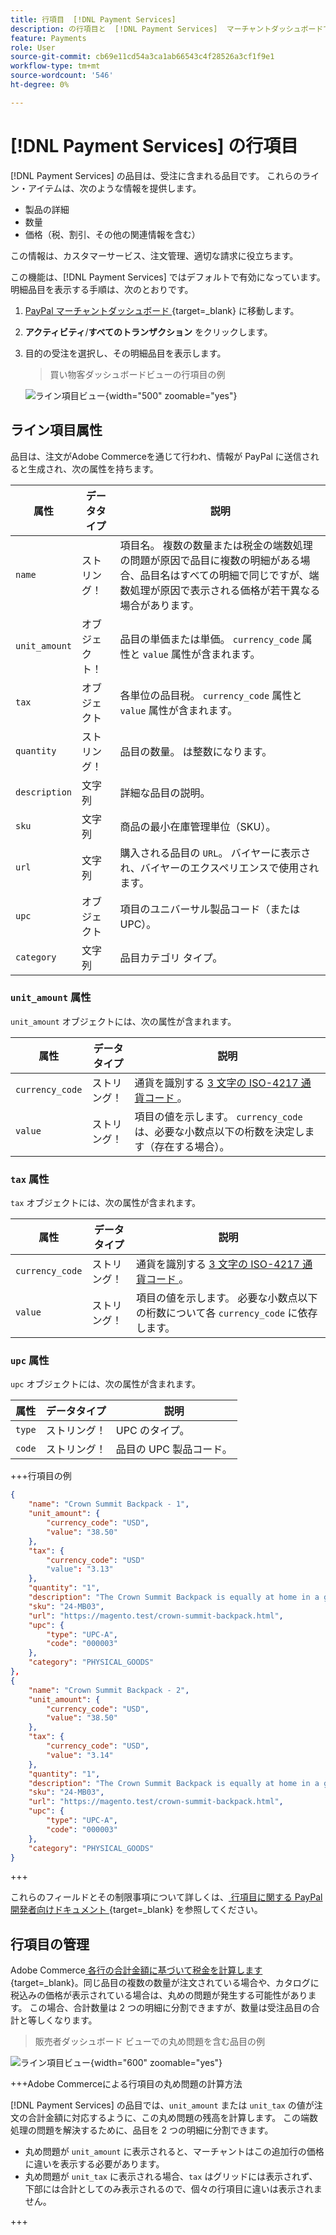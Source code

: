 ```yaml
---
title: 行項目  [!DNL Payment Services]
description: の行項目と  [!DNL Payment Services]  マーチャントダッシュボードで行項目を表示する方法について説明します。
feature: Payments
role: User
source-git-commit: cb69e11cd54a3ca1ab66543c4f28526a3cf1f9e1
workflow-type: tm+mt
source-wordcount: '546'
ht-degree: 0%

---
```


# [!DNL Payment Services] の行項目

[!DNL Payment Services] の品目は、受注に含まれる品目です。 これらのライン・アイテムは、次のような情報を提供します。

* 製品の詳細
* 数量
* 価格（税、割引、その他の関連情報を含む）

この情報は、カスタマーサービス、注文管理、適切な請求に役立ちます。

この機能は、[!DNL Payment Services] ではデフォルトで有効になっています。 明細品目を表示する手順は、次のとおりです。

1. [PayPal マーチャントダッシュボード ](https://www.paypal.com/merchant/){target=_blank} に移動します。

1. **アクティビティ**/**すべてのトランザクション** をクリックします。

1. 目的の受注を選択し、その明細品目を表示します。

   > 買い物客ダッシュボードビューの行項目の例

   ![ ライン項目ビュー ](assets/paypal-shopper-dashboard-line-items-view.png){width="500" zoomable="yes"}

## ライン項目属性

品目は、注文がAdobe Commerceを通じて行われ、情報が PayPal に送信されると生成され、次の属性を持ちます。

| 属性 | データタイプ | 説明 |
| --- | --- | --- |
| `name` | ストリング！ | 項目名。 複数の数量または税金の端数処理の問題が原因で品目に複数の明細がある場合、品目名はすべての明細で同じですが、端数処理が原因で表示される価格が若干異なる場合があります。 |
| `unit_amount` | オブジェクト！ | 品目の単価または単価。 `currency_code` 属性と `value` 属性が含まれます。 |
| `tax` | オブジェクト | 各単位の品目税。 `currency_code` 属性と `value` 属性が含まれます。 |
| `quantity` | ストリング！ | 品目の数量。 は整数になります。 |
| `description` | 文字列 | 詳細な品目の説明。 |
| `sku` | 文字列 | 商品の最小在庫管理単位（SKU）。 |
| `url` | 文字列 | 購入される品目の `URL`。 バイヤーに表示され、バイヤーのエクスペリエンスで使用されます。 |
| `upc` | オブジェクト | 項目のユニバーサル製品コード（または UPC）。 |
| `category` | 文字列 | 品目カテゴリ タイプ。 |

### `unit_amount` 属性

`unit_amount` オブジェクトには、次の属性が含まれます。

| 属性 | データタイプ | 説明 |
| --- | --- | --- |
| `currency_code` | ストリング！ | 通貨を識別する [3 文字の ISO-4217 通貨コード ](https://developer.paypal.com/api/rest/reference/currency-codes/)。 |
| `value` | ストリング！ | 項目の値を示します。 `currency_code` は、必要な小数点以下の桁数を決定します（存在する場合）。 |

### `tax` 属性

`tax` オブジェクトには、次の属性が含まれます。

| 属性 | データタイプ | 説明 |
| --- | --- | --- |
| `currency_code` | ストリング！ | 通貨を識別する [3 文字の ISO-4217 通貨コード ](https://developer.paypal.com/api/rest/reference/currency-codes/)。 |
| `value` | ストリング！ | 項目の値を示します。 必要な小数点以下の桁数について各 `currency_code` に依存します。 |

### `upc` 属性

`upc` オブジェクトには、次の属性が含まれます。

| 属性 | データタイプ | 説明 |
| --- | --- | --- |
| `type` | ストリング！ | UPC のタイプ。 |
| `code` | ストリング！ | 品目の UPC 製品コード。 |

+++行項目の例

```json
{
    "name": "Crown Summit Backpack - 1",
    "unit_amount": {
        "currency_code": "USD",
        "value": "38.50"
    },
    "tax": {
        "currency_code": "USD"
        "value": "3.13"
    },
    "quantity": "1",
    "description": "The Crown Summit Backpack is equally at home in a gym locker, study cube or a pup tent, so be sure yours is packed with books,",
    "sku": "24-MB03",
    "url": "https://magento.test/crown-summit-backpack.html",
    "upc": {
        "type": "UPC-A",
        "code": "000003"
    },
    "category": "PHYSICAL_GOODS"
},
{
    "name": "Crown Summit Backpack - 2",
    "unit_amount": {
        "currency_code": "USD",
        "value": "38.50"
    },
    "tax": {
        "currency_code": "USD",
        "value": "3.14"
    },
    "quantity": "1",
    "description": "The Crown Summit Backpack is equally at home in a gym locker, study cube or a pup tent, so be sure yours is packed with books,",
    "sku": "24-MB03",
    "url": "https://magento.test/crown-summit-backpack.html",
    "upc": {
        "type": "UPC-A",
        "code": "000003"
    },
    "category": "PHYSICAL_GOODS"
}
```

+++

これらのフィールドとその制限事項について詳しくは、[ 行項目に関する PayPal 開発者向けドキュメント ](https://developer.paypal.com/docs/api/orders/v2/#definition-line_item){target=_blank} を参照してください。

## 行項目の管理

Adobe Commerce[ 各行の合計金額に基づいて税金を計算します ](https://experienceleague.adobe.com/en/docs/commerce-admin/stores-sales/site-store/taxes/taxes#warning-messages){target=_blank}。同じ品目の複数の数量が注文されている場合や、カタログに税込みの価格が表示されている場合は、丸めの問題が発生する可能性があります。 この場合、合計数量は 2 つの明細に分割できますが、数量は受注品目の合計と等しくなります。

> 販売者ダッシュボード ビューでの丸め問題を含む品目の例

![ ライン項目ビュー ](assets/line-items-example.png){width="600" zoomable="yes"}

+++Adobe Commerceによる行項目の丸め問題の計算方法

[!DNL Payment Services] の品目では、`unit_amount` または `unit_tax` の値が注文の合計金額に対応するように、この丸め問題の残高を計算します。 この端数処理の問題を解決するために、品目を 2 つの明細に分割できます。

* 丸め問題が `unit_amount` に表示されると、マーチャントはこの追加行の価格に違いを表示する必要があります。
* 丸め問題が `unit_tax` に表示される場合、`tax` はグリッドには表示されず、下部には合計としてのみ表示されるので、個々の行項目に違いは表示されません。

+++
